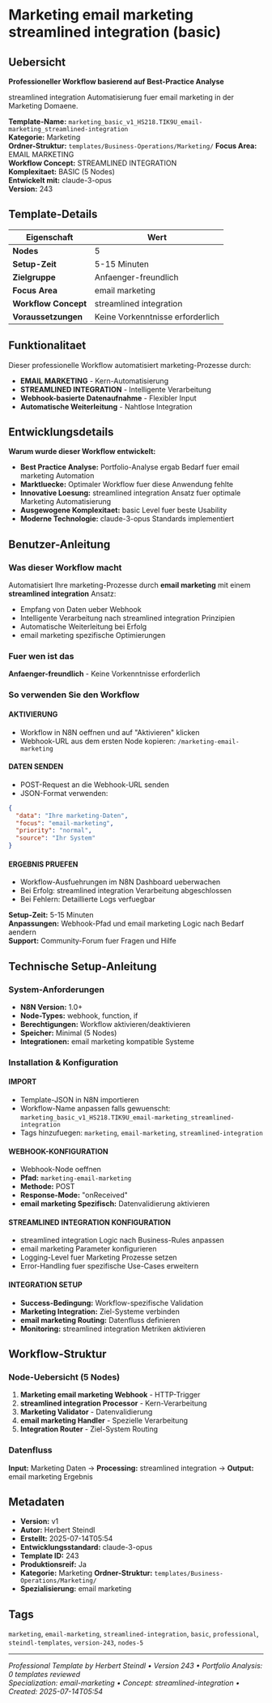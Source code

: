 # Marketing email marketing streamlined integration (basic)

## Uebersicht

**Professioneller Workflow basierend auf Best-Practice Analyse**

streamlined integration Automatisierung fuer email marketing in der Marketing Domaene.

**Template-Name:** `marketing_basic_v1_HS218.TIK9U_email-marketing_streamlined-integration`  
**Kategorie:** Marketing  
**Ordner-Struktur:** `templates/Business-Operations/Marketing/`
**Focus Area:** EMAIL MARKETING  
**Workflow Concept:** STREAMLINED INTEGRATION  
**Komplexitaet:** BASIC (5 Nodes)  
**Entwickelt mit:** claude-3-opus  
**Version:** 243

## Template-Details

| **Eigenschaft** | **Wert** |
|------------------|----------|
| **Nodes** | 5 |
| **Setup-Zeit** | 5-15 Minuten |
| **Zielgruppe** | Anfaenger-freundlich |
| **Focus Area** | email marketing |
| **Workflow Concept** | streamlined integration |
| **Voraussetzungen** | Keine Vorkenntnisse erforderlich |

## Funktionalitaet

Dieser professionelle Workflow automatisiert marketing-Prozesse durch:
- **EMAIL MARKETING** - Kern-Automatisierung
- **STREAMLINED INTEGRATION** - Intelligente Verarbeitung
- **Webhook-basierte Datenaufnahme** - Flexibler Input
- **Automatische Weiterleitung** - Nahtlose Integration



## Entwicklungsdetails

**Warum wurde dieser Workflow entwickelt:**
- **Best Practice Analyse:** Portfolio-Analyse ergab Bedarf fuer email marketing Automation
- **Marktluecke:** Optimaler Workflow fuer diese Anwendung fehlte
- **Innovative Loesung:** streamlined integration Ansatz fuer optimale Marketing Automatisierung
- **Ausgewogene Komplexitaet:** basic Level fuer beste Usability
- **Moderne Technologie:** claude-3-opus Standards implementiert

## Benutzer-Anleitung

### Was dieser Workflow macht
Automatisiert Ihre marketing-Prozesse durch **email marketing** mit einem **streamlined integration** Ansatz:
- Empfang von Daten ueber Webhook
- Intelligente Verarbeitung nach streamlined integration Prinzipien
- Automatische Weiterleitung bei Erfolg
- email marketing spezifische Optimierungen

### Fuer wen ist das
**Anfaenger-freundlich** - Keine Vorkenntnisse erforderlich

### So verwenden Sie den Workflow

#### AKTIVIERUNG
- Workflow in N8N oeffnen und auf "Aktivieren" klicken
- Webhook-URL aus dem ersten Node kopieren: `/marketing-email-marketing`

#### DATEN SENDEN
- POST-Request an die Webhook-URL senden
- JSON-Format verwenden:
```json
{
  "data": "Ihre marketing-Daten",
  "focus": "email-marketing",
  "priority": "normal",
  "source": "Ihr System"
}
```

#### ERGEBNIS PRUEFEN
- Workflow-Ausfuehrungen im N8N Dashboard ueberwachen
- Bei Erfolg: streamlined integration Verarbeitung abgeschlossen
- Bei Fehlern: Detaillierte Logs verfuegbar

**Setup-Zeit:** 5-15 Minuten  
**Anpassungen:** Webhook-Pfad und email marketing Logic nach Bedarf aendern  
**Support:** Community-Forum fuer Fragen und Hilfe

## Technische Setup-Anleitung

### System-Anforderungen
- **N8N Version:** 1.0+ 
- **Node-Types:** webhook, function, if
- **Berechtigungen:** Workflow aktivieren/deaktivieren
- **Speicher:** Minimal (5 Nodes)
- **Integrationen:** email marketing kompatible Systeme

### Installation & Konfiguration

#### IMPORT
- Template-JSON in N8N importieren
- Workflow-Name anpassen falls gewuenscht: `marketing_basic_v1_HS218.TIK9U_email-marketing_streamlined-integration`
- Tags hinzufuegen: `marketing`, `email-marketing`, `streamlined-integration`

#### WEBHOOK-KONFIGURATION
- Webhook-Node oeffnen
- **Pfad:** `marketing-email-marketing`
- **Methode:** POST
- **Response-Mode:** "onReceived"
- **email marketing Spezifisch:** Datenvalidierung aktivieren

#### STREAMLINED INTEGRATION KONFIGURATION
- streamlined integration Logic nach Business-Rules anpassen
- email marketing Parameter konfigurieren
- Logging-Level fuer Marketing Prozesse setzen
- Error-Handling fuer spezifische Use-Cases erweitern

#### INTEGRATION SETUP
- **Success-Bedingung:** Workflow-spezifische Validation
- **Marketing Integration:** Ziel-Systeme verbinden
- **email marketing Routing:** Datenfluss definieren
- **Monitoring:** streamlined integration Metriken aktivieren

## Workflow-Struktur

### Node-Uebersicht (5 Nodes)

1. **Marketing email marketing Webhook** - HTTP-Trigger
2. **streamlined integration Processor** - Kern-Verarbeitung
3. **Marketing Validator** - Datenvalidierung
4. **email marketing Handler** - Spezielle Verarbeitung
5. **Integration Router** - Ziel-System Routing






### Datenfluss
**Input:** Marketing Daten -> **Processing:** streamlined integration -> **Output:** email marketing Ergebnis

## Metadaten

- **Version:** v1
- **Autor:** Herbert Steindl
- **Erstellt:** 2025-07-14T05:54
- **Entwicklungsstandard:** claude-3-opus
- **Template ID:** 243
- **Produktionsreif:** Ja
- **Kategorie:** Marketing
**Ordner-Struktur:** `templates/Business-Operations/Marketing/`
- **Spezialisierung:** email marketing

## Tags

`marketing`, `email-marketing`, `streamlined-integration`, `basic`, `professional`, `steindl-templates`, `version-243`, `nodes-5`

---

*Professional Template by Herbert Steindl • Version 243 • Portfolio Analysis: 0 templates reviewed*  
*Specialization: email-marketing • Concept: streamlined-integration • Created: 2025-07-14T05:54*